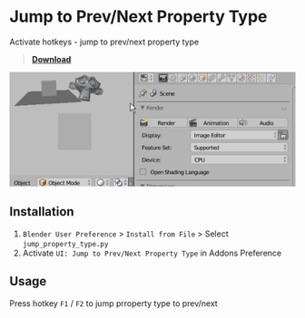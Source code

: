 # Jump to Prev/Next Property Type

Activate hotkeys - jump to prev/next property type

> [**Download**](https://raw.githubusercontent.com/a-nakanosora/Blender-Small-Addons/master/jump_property_type/jump_property_type.py)

![image](./doc/a.gif)

## Installation
1. `Blender User Preference` > `Install from File` > Select `jump_property_type.py`
2. Activate `UI: Jump to Prev/Next Property Type` in Addons Preference


## Usage

Press hotkey `F1` / `F2` to jump prroperty type to prev/next
